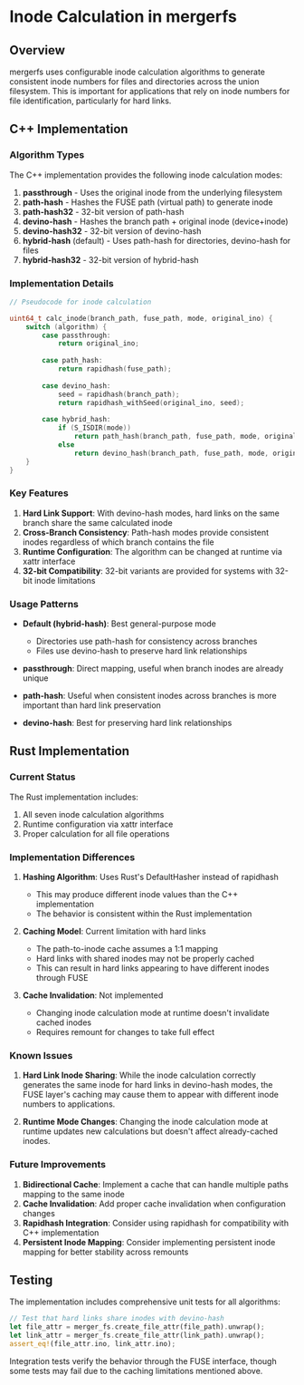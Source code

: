 # Inode Calculation in mergerfs

## Overview

mergerfs uses configurable inode calculation algorithms to generate consistent inode numbers for files and directories across the union filesystem. This is important for applications that rely on inode numbers for file identification, particularly for hard links.

## C++ Implementation

### Algorithm Types

The C++ implementation provides the following inode calculation modes:

1. **passthrough** - Uses the original inode from the underlying filesystem
2. **path-hash** - Hashes the FUSE path (virtual path) to generate inode
3. **path-hash32** - 32-bit version of path-hash
4. **devino-hash** - Hashes the branch path + original inode (device+inode)
5. **devino-hash32** - 32-bit version of devino-hash
6. **hybrid-hash** (default) - Uses path-hash for directories, devino-hash for files
7. **hybrid-hash32** - 32-bit version of hybrid-hash

### Implementation Details

```cpp
// Pseudocode for inode calculation

uint64_t calc_inode(branch_path, fuse_path, mode, original_ino) {
    switch (algorithm) {
        case passthrough:
            return original_ino;
            
        case path_hash:
            return rapidhash(fuse_path);
            
        case devino_hash:
            seed = rapidhash(branch_path);
            return rapidhash_withSeed(original_ino, seed);
            
        case hybrid_hash:
            if (S_ISDIR(mode))
                return path_hash(branch_path, fuse_path, mode, original_ino);
            else
                return devino_hash(branch_path, fuse_path, mode, original_ino);
    }
}
```

### Key Features

1. **Hard Link Support**: With devino-hash modes, hard links on the same branch share the same calculated inode
2. **Cross-Branch Consistency**: Path-hash modes provide consistent inodes regardless of which branch contains the file
3. **Runtime Configuration**: The algorithm can be changed at runtime via xattr interface
4. **32-bit Compatibility**: 32-bit variants are provided for systems with 32-bit inode limitations

### Usage Patterns

- **Default (hybrid-hash)**: Best general-purpose mode
  - Directories use path-hash for consistency across branches
  - Files use devino-hash to preserve hard link relationships
  
- **passthrough**: Direct mapping, useful when branch inodes are already unique
- **path-hash**: Useful when consistent inodes across branches is more important than hard link preservation
- **devino-hash**: Best for preserving hard link relationships

## Rust Implementation

### Current Status

The Rust implementation includes:

1. All seven inode calculation algorithms
2. Runtime configuration via xattr interface
3. Proper calculation for all file operations

### Implementation Differences

1. **Hashing Algorithm**: Uses Rust's DefaultHasher instead of rapidhash
   - This may produce different inode values than the C++ implementation
   - The behavior is consistent within the Rust implementation

2. **Caching Model**: Current limitation with hard links
   - The path-to-inode cache assumes a 1:1 mapping
   - Hard links with shared inodes may not be properly cached
   - This can result in hard links appearing to have different inodes through FUSE

3. **Cache Invalidation**: Not implemented
   - Changing inode calculation mode at runtime doesn't invalidate cached inodes
   - Requires remount for changes to take full effect

### Known Issues

1. **Hard Link Inode Sharing**: While the inode calculation correctly generates the same inode for hard links in devino-hash modes, the FUSE layer's caching may cause them to appear with different inode numbers to applications.

2. **Runtime Mode Changes**: Changing the inode calculation mode at runtime updates new calculations but doesn't affect already-cached inodes.

### Future Improvements

1. **Bidirectional Cache**: Implement a cache that can handle multiple paths mapping to the same inode
2. **Cache Invalidation**: Add proper cache invalidation when configuration changes
3. **Rapidhash Integration**: Consider using rapidhash for compatibility with C++ implementation
4. **Persistent Inode Mapping**: Consider implementing persistent inode mapping for better stability across remounts

## Testing

The implementation includes comprehensive unit tests for all algorithms:

```rust
// Test that hard links share inodes with devino-hash
let file_attr = merger_fs.create_file_attr(file_path).unwrap();
let link_attr = merger_fs.create_file_attr(link_path).unwrap();
assert_eq!(file_attr.ino, link_attr.ino);
```

Integration tests verify the behavior through the FUSE interface, though some tests may fail due to the caching limitations mentioned above.